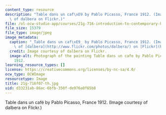 ```yaml
---
content_type: resource
description: "Table dans un caf\xE9 by Pablo Picasso, France 1912. (Image courtesy\
  \ of dalbera on Flickr.)"
file: /ol-ocw-studio-app/courses/21g-716-introduction-to-contemporary-hispanic-literature-fall-2007/d33231ab86ac6bfb350fde976a0f65b8_21g-716f07-th.jpg
file_size: 15379
file_type: image/jpeg
image_metadata:
  caption: "_Table dans un caf\xE9_ by Pablo Picasso, France 1912. (Image courtesy\
    \ of [dalbera](http://www.flickr.com/photos/dalbera/) on [Flickr](http://www.flickr.com/photos/dalbera/294580930/).)"
  credit: Image courtesy of dalbera on Flickr.
  image-alt: Photograph of the painting Table dans un cafe by Pablo Picasso, France
    1912.
learning_resource_types: []
license: https://creativecommons.org/licenses/by-nc-sa/4.0/
ocw_type: OCWImage
resourcetype: Image
title: 21g-716f07-th.jpg
uid: d33231ab-86ac-6bfb-350f-de976a0f65b8
---
```

Table dans un café by Pablo Picasso, France 1912. (Image courtesy of dalbera on Flickr.)